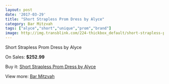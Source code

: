 ```yaml
---
layout: post
date: '2017-03-29'
title: "Short Strapless Prom Dress by Alyce"
category: Bar Mitzvah
tags: ["alyce","short","unique","prom","brand"]
image: http://img.transblink.com/224-thickbox_default/short-strapless-prom-dress-by-alyce.jpg
---
```

Short Strapless Prom Dress by Alyce

On Sales: **$252.99**
<a href="https://www.transblink.com/en/bar-mitzvah/60-short-strapless-prom-dress-by-alyce.html"><amp-img layout="responsive" width="600" height="600" src="//img.transblink.com/224-thickbox_default/short-strapless-prom-dress-by-alyce.jpg" alt="Short Strapless Prom Dress by Alyce 0" /></a>
<a href="https://www.transblink.com/en/bar-mitzvah/60-short-strapless-prom-dress-by-alyce.html"><amp-img layout="responsive" width="600" height="600" src="//img.transblink.com/227-thickbox_default/short-strapless-prom-dress-by-alyce.jpg" alt="Short Strapless Prom Dress by Alyce 1" /></a>
<a href="https://www.transblink.com/en/bar-mitzvah/60-short-strapless-prom-dress-by-alyce.html"><amp-img layout="responsive" width="600" height="600" src="//img.transblink.com/226-thickbox_default/short-strapless-prom-dress-by-alyce.jpg" alt="Short Strapless Prom Dress by Alyce 2" /></a>
<a href="https://www.transblink.com/en/bar-mitzvah/60-short-strapless-prom-dress-by-alyce.html"><amp-img layout="responsive" width="600" height="600" src="//img.transblink.com/225-thickbox_default/short-strapless-prom-dress-by-alyce.jpg" alt="Short Strapless Prom Dress by Alyce 3" /></a>

Buy it: [Short Strapless Prom Dress by Alyce](https://www.transblink.com/en/bar-mitzvah/60-short-strapless-prom-dress-by-alyce.html "Short Strapless Prom Dress by Alyce")

View more: [Bar Mitzvah](https://www.transblink.com/en/2-bar-mitzvah "Bar Mitzvah")